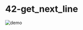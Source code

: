 # 42-get_next_line
<img id="myGif" src="https://media.giphy.com/media/3zg3hio6sYNuEzSdck/giphy.gif?cid=bb5a1c3anj7z98e5eaqln3iiutv8xokgtusytx063cawgsre&ep=v1_gifs_trending&rid=giphy.gif&ct=g" alt="demo">

<script>
  setTimeout(() => {
    document.getElementById('myGif').src = 'https://media.giphy.com/media/3zg3hio6sYNuEzSdck/giphy.gif?cid=bb5a1c3anj7z98e5eaqln3iiutv8xokgtusytx063cawgsre&ep=v1_gifs_trending&rid=giphy.gif&ct=g';
  }, 2000); // 2000 ms = 2s
</script>
